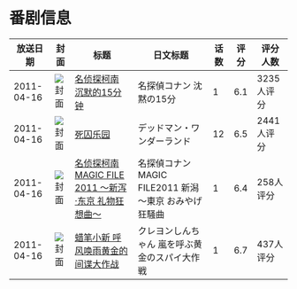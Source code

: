 # 番剧信息

|放送日期|封面|标题|日文标题|话数|评分|评分人数|
|---|---|---|---|---|---|---|
|2011-04-16|![封面](https://lain.bgm.tv/pic/cover/c/9e/fb/10308_31KNR.jpg)|[名侦探柯南 沉默的15分钟](https://bangumi.tv/subject/10308)|名探偵コナン 沈黙の15分|1|6.1|3235人评分|
|2011-04-16|![封面](https://lain.bgm.tv/pic/cover/c/69/1f/10381_dNH51.jpg)|[死囚乐园](https://bangumi.tv/subject/10381)|デッドマン・ワンダーランド|12|6.5|2441人评分|
|2011-04-16|![封面](https://lain.bgm.tv/pic/cover/c/a2/95/15871_oI4KY.jpg)|[名侦探柯南 MAGIC FILE 2011 ～新泻·东京 礼物狂想曲～](https://bangumi.tv/subject/15871)|名探偵コナン MAGIC FILE2011 新潟～東京 おみやげ狂騒曲|1|6.4|258人评分|
|2011-04-16|![封面](https://lain.bgm.tv/pic/cover/c/5e/64/24824_Vsh9h.jpg)|[蜡笔小新 呼风唤雨黄金的间谍大作战](https://bangumi.tv/subject/24824)|クレヨンしんちゃん 嵐を呼ぶ黄金のスパイ大作戦|1|6.7|437人评分|
